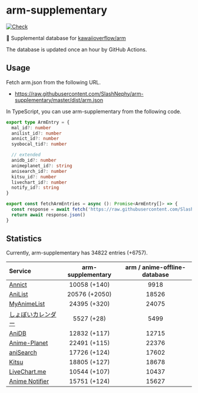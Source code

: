 # arm-supplementary

[![Check](https://github.com/SlashNephy/arm-supplementary/actions/workflows/check-node.yml/badge.svg)](https://github.com/SlashNephy/arm-supplementary/actions/workflows/check-node.yml)

💊 Supplemental database for [kawaiioverflow/arm](https://github.com/kawaiioverflow/arm)

The database is updated once an hour by GitHub Actions.

## Usage

Fetch arm.json from the following URL.

- https://raw.githubusercontent.com/SlashNephy/arm-supplementary/master/dist/arm.json

In TypeScript, you can use arm-supplementary from the following code.

```TypeScript
export type ArmEntry = {
  mal_id?: number
  anilist_id?: number
  annict_id?: number
  syobocal_tid?: number

  // extended
  anidb_id?: number
  animeplanet_id?: string
  anisearch_id?: number
  kitsu_id?: number
  livechart_id?: number
  notify_id?: string
}

export const fetchArmEntries = async (): Promise<ArmEntry[]> => {
  const response = await fetch('https://raw.githubusercontent.com/SlashNephy/arm-supplementary/master/dist/arm.json')
  return await response.json()
}
```

## Statistics

Currently, arm-supplementary has 34822 entries (+6757).

| Service                                     | arm-supplementary | arm / anime-offline-database |
| :------------------------------------------ | :---------------: | :--------------------------: |
| [Annict](https://annict.com)                |   10058 (+140)    |             9918             |
| [AniList](https://anilist.co)               |   20576 (+2050)   |            18526             |
| [MyAnimeList](https://myanimelist.net)      |   24395 (+320)    |            24075             |
| [しょぼいカレンダー](https://cal.syoboi.jp) |    5527 (+28)     |             5499             |
| [AniDB](https://anidb.net)                  |   12832 (+117)    |            12715             |
| [Anime-Planet](https://anime-planet.com)    |   22491 (+115)    |            22376             |
| [aniSearch](https://anisearch.com)          |   17726 (+124)    |            17602             |
| [Kitsu](https://kitsu.io)                   |   18805 (+127)    |            18678             |
| [LiveChart.me](https://livechart.me)        |   10544 (+107)    |            10437             |
| [Anime Notifier](https://notify.moe)        |   15751 (+124)    |            15627             |
